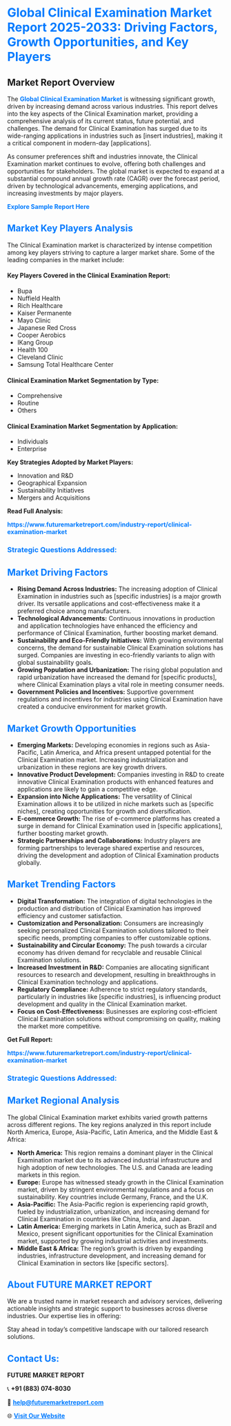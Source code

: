 <h1 style="color: #007BFF;">Global Clinical Examination Market Report 2025-2033: Driving Factors, Growth Opportunities, and Key Players</h1>

<section id="overview">
<h2>Market Report Overview</h2>
<p>The <a href="https://www.futuremarketreport.com/industry-report/clinical-examination-market" style="color: #007BFF; text-decoration: none;"><strong>Global Clinical Examination Market</strong></a> is witnessing significant growth, driven by increasing demand across various industries. This report delves into the key aspects of the Clinical Examination market, providing a comprehensive analysis of its current status, future potential, and challenges. The demand for Clinical Examination has surged due to its wide-ranging applications in industries such as [insert industries], making it a critical component in modern-day [applications].</p>
<p>As consumer preferences shift and industries innovate, the Clinical Examination market continues to evolve, offering both challenges and opportunities for stakeholders. The global market is expected to expand at a substantial compound annual growth rate (CAGR) over the forecast period, driven by technological advancements, emerging applications, and increasing investments by major players.</p>
</section>

<section id="overview">
<p><a href="https://www.futuremarketreport.com/request-sample/reportId=78525" style="color: #007BFF; text-decoration: none;"><strong>Explore Sample Report Here</strong></a></p>
</section>

<section id="key-players">
<h2 style="color: #007BFF;">Market Key Players Analysis</h2>
<p>The Clinical Examination market is characterized by intense competition among key players striving to capture a larger market share. Some of the leading companies in the market include:</p>
<h4>Key Players Covered in the Clinical Examination Report:</h4>
<ul><li>Bupa</li><li>Nuffield Health</li><li>Rich Healthcare</li><li>Kaiser Permanente</li><li>Mayo Clinic</li><li>Japanese Red Cross</li><li>Cooper Aerobics</li><li>IKang Group</li><li>Health 100</li><li>Cleveland Clinic</li><li>Samsung Total Healthcare Center</li></ul>
<h4>Clinical Examination Market Segmentation by Type:</h4>
<ul><li>Comprehensive</li><li>Routine</li><li>Others</li></ul>

<h4>Clinical Examination Market Segmentation by Application:</h4>
<ul><li>Individuals</li><li>Enterprise</li></ul>
<p><strong>Key Strategies Adopted by Market Players:</strong></p>
<ul>
<li>Innovation and R&D</li>
<li>Geographical Expansion</li>
<li>Sustainability Initiatives</li>
<li>Mergers and Acquisitions</li>
</ul>
</section>

<section>
<p><strong>Read Full Analysis: </strong></p><a href="https://www.futuremarketreport.com/industry-report/clinical-examination-market" style="color: #007BFF; text-decoration: none;"><strong>https://www.futuremarketreport.com/industry-report/clinical-examination-market</strong></a>
<h3 style="color: #007BFF;">Strategic Questions Addressed:</h3>
</section>

<section id="driving-factors">
<h2 style="color: #007BFF;">Market Driving Factors</h2>
<ul>
<li><strong>Rising Demand Across Industries:</strong> The increasing adoption of Clinical Examination in industries such as [specific industries] is a major growth driver. Its versatile applications and cost-effectiveness make it a preferred choice among manufacturers.</li>
<li><strong>Technological Advancements:</strong> Continuous innovations in production and application technologies have enhanced the efficiency and performance of Clinical Examination, further boosting market demand.</li>
<li><strong>Sustainability and Eco-Friendly Initiatives:</strong> With growing environmental concerns, the demand for sustainable Clinical Examination solutions has surged. Companies are investing in eco-friendly variants to align with global sustainability goals.</li>
<li><strong>Growing Population and Urbanization:</strong> The rising global population and rapid urbanization have increased the demand for [specific products], where Clinical Examination plays a vital role in meeting consumer needs.</li>
<li><strong>Government Policies and Incentives:</strong> Supportive government regulations and incentives for industries using Clinical Examination have created a conducive environment for market growth.</li>
</ul>
</section>

<section id="growth-opportunities">
<h2 style="color: #007BFF;">Market Growth Opportunities</h2>
<ul>
<li><strong>Emerging Markets:</strong> Developing economies in regions such as Asia-Pacific, Latin America, and Africa present untapped potential for the Clinical Examination market. Increasing industrialization and urbanization in these regions are key growth drivers.</li>
<li><strong>Innovative Product Development:</strong> Companies investing in R&D to create innovative Clinical Examination products with enhanced features and applications are likely to gain a competitive edge.</li>
<li><strong>Expansion into Niche Applications:</strong> The versatility of Clinical Examination allows it to be utilized in niche markets such as [specific niches], creating opportunities for growth and diversification.</li>
<li><strong>E-commerce Growth:</strong> The rise of e-commerce platforms has created a surge in demand for Clinical Examination used in [specific applications], further boosting market growth.</li>
<li><strong>Strategic Partnerships and Collaborations:</strong> Industry players are forming partnerships to leverage shared expertise and resources, driving the development and adoption of Clinical Examination products globally.</li>
</ul>
</section>

<section id="trending-factors">
<h2 style="color: #007BFF;">Market Trending Factors</h2>
<ul>
<li><strong>Digital Transformation:</strong> The integration of digital technologies in the production and distribution of Clinical Examination has improved efficiency and customer satisfaction.</li>
<li><strong>Customization and Personalization:</strong> Consumers are increasingly seeking personalized Clinical Examination solutions tailored to their specific needs, prompting companies to offer customizable options.</li>
<li><strong>Sustainability and Circular Economy:</strong> The push towards a circular economy has driven demand for recyclable and reusable Clinical Examination solutions.</li>
<li><strong>Increased Investment in R&D:</strong> Companies are allocating significant resources to research and development, resulting in breakthroughs in Clinical Examination technology and applications.</li>
<li><strong>Regulatory Compliance:</strong> Adherence to strict regulatory standards, particularly in industries like [specific industries], is influencing product development and quality in the Clinical Examination market.</li>
<li><strong>Focus on Cost-Effectiveness:</strong> Businesses are exploring cost-efficient Clinical Examination solutions without compromising on quality, making the market more competitive.</li>
</ul>
</section>

<section>
<p><strong>Get Full Report: </strong></p><a href="https://www.futuremarketreport.com/industry-report/clinical-examination-market" style="color: #007BFF; text-decoration: none;"><strong>https://www.futuremarketreport.com/industry-report/clinical-examination-market</strong></a>
<h3 style="color: #007BFF;">Strategic Questions Addressed:</h3>
</section>


<section id="regional-analysis">
<h2 style="color: #007BFF;">Market Regional Analysis</h2>
<p>The global Clinical Examination market exhibits varied growth patterns across different regions. The key regions analyzed in this report include North America, Europe, Asia-Pacific, Latin America, and the Middle East & Africa:</p>
<ul>
<li><strong>North America:</strong> This region remains a dominant player in the Clinical Examination market due to its advanced industrial infrastructure and high adoption of new technologies. The U.S. and Canada are leading markets in this region.</li>
<li><strong>Europe:</strong> Europe has witnessed steady growth in the Clinical Examination market, driven by stringent environmental regulations and a focus on sustainability. Key countries include Germany, France, and the U.K.</li>
<li><strong>Asia-Pacific:</strong> The Asia-Pacific region is experiencing rapid growth, fueled by industrialization, urbanization, and increasing demand for Clinical Examination in countries like China, India, and Japan.</li>
<li><strong>Latin America:</strong> Emerging markets in Latin America, such as Brazil and Mexico, present significant opportunities for the Clinical Examination market, supported by growing industrial activities and investments.</li>
<li><strong>Middle East & Africa:</strong> The region’s growth is driven by expanding industries, infrastructure development, and increasing demand for Clinical Examination in sectors like [specific sectors].</li>
</ul>
</section>

<footer>
<h2 style="color: #007BFF;">About FUTURE MARKET REPORT</h2>
<p>We are a trusted name in market research and advisory services, delivering actionable insights and strategic support to businesses across diverse industries. Our expertise lies in offering:</p>

<p>Stay ahead in today’s competitive landscape with our tailored research solutions.</p>

<h2 style="color: #007BFF;">Contact Us:</h2>
<p><strong>FUTURE MARKET REPORT</strong></p>
<p>📞 <strong>+91 (883) 074-8030</strong></p>
<p>📧 <strong><a href="mailto:help@futuremarketreport.com" style="color: #007BFF;">help@futuremarketreport.com</a></strong></p>
<p>🌐 <strong><a href="https://www.futuremarketreport.com/" style="color: #007BFF;">Visit Our Website</a></strong></p>
</footer>